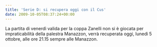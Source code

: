 ```yaml
---
title: 'Serie D: si recupera oggi con il Cus'
date: 2009-10-05T08:37:24+00:00
---
```

La partita di venerdì valida per la coppa Zanelli non si è giocata per impraticabilità della palestra Manazzon, verrà recuperata oggi, lunedì 5 ottobre, alle ore 21.15 sempre alle Manazzon.